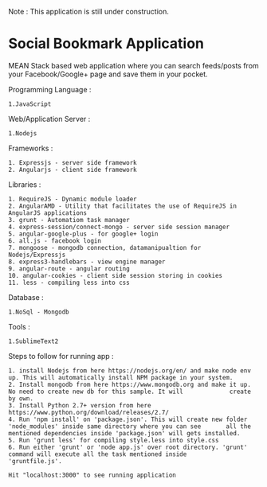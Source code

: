 
Note : This application is still under construction.



# Social Bookmark Application
MEAN Stack based web application where you can search feeds/posts from your Facebook/Google+ page and save them in your pocket.

Programming Language :

    1.JavaScript

Web/Application Server :

    1.Nodejs

Frameworks :

    1. Expressjs - server side framework
    2. Angularjs - client side framework
    
Libraries : 

    1. RequireJS - Dynamic module loader
    2. AngularAMD - Utility that facilitates the use of RequireJS in AngularJS applications 
    3. grunt - Automatiom task manager
    4. express-session/connect-mongo - server side session manager
    5. angular-google-plus - for google+ login
    6. all.js - facebook login
    7. mongoose - mongodb connection, datamanipualtion for Nodejs/Expressjs
    8. express3-handlebars - view engine manager
    9. angular-route - angular routing
    10. angular-cookies - client side session storing in cookies
    11. less - compiling less into css
    
Database :

    1.NoSql - Mongodb

Tools :

    1.SublimeText2
    
Steps to follow for running app :

    1. install Nodejs from here https://nodejs.org/en/ and make node env up. This will automatically install NPM package in your system.
    2. Install mongodb from here https://www.mongodb.org and make it up. No need to create new db for this sample. It will             create by own.
    3. Install Python 2.7+ version from here https://www.python.org/download/releases/2.7/
    4. Run 'npm install' on 'package.json'. This will create new folder 'node_modules' inside same directory where you can see       all the mentioned dependencies inside 'package.json' will gets installed.
    5. Run 'grunt less' for compiling style.less into style.css
    6. Run either 'grunt' or 'node app.js' over root directory. 'grunt' command will execute all the task mentioned inside           'gruntfile.js'.
    
    Hit "localhost:3000" to see running application
    
